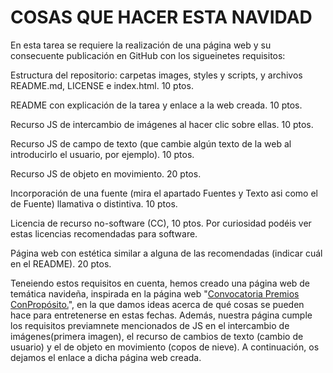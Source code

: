 <!DOCTYPE html>
<html>
<head>
  <meta charset="utf-8">
  <meta name="viewport" content="width=device-width">
</head>
</head>
<body>
  <h1> COSAS QUE HACER ESTA NAVIDAD</h1>
  <p> En esta tarea se requiere la realización de una página web y su consecuente publicación en GitHub con los sigueinetes requisitos: </p>
<p> Estructura del repositorio: carpetas images, styles y scripts, y archivos README.md, LICENSE e index.html. 10 ptos.</p>  
 <p>README con explicación de la tarea y enlace a la web creada. 10 ptos.</p>  
 <p>Recurso JS de intercambio de imágenes al hacer clic sobre ellas. 10 ptos.</p>  
 <p>Recurso JS de campo de texto (que cambie algún texto de la web al introducirlo el usuario, por ejemplo). 10 ptos. </p>  
 <p>Recurso JS de objeto en movimiento. 20 ptos. </p>  
 <p>Incorporación de una fuente (mira el apartado Fuentes y Texto asi como el de Fuente) llamativa o distintiva. 10 ptos.</p>  
 <p>Licencia de recurso no-software (CC), 10 ptos. Por curiosidad podéis ver estas licencias recomendadas para software.</p>  
 <p>Página web con estética similar a alguna de las recomendadas (indicar cuál en el README). 20 ptos.</p>  
  
   <p>Teneiendo estos requisitos en cuenta, hemos creado una página web de temática navideña, inspirada en la página web "<a href=https://www.abc.es/contentfactory/post/2019/11/06/convocatoria-premios-conproposito/>Convocatoria Premios ConPropósito.</a>", en la que damos ideas acerca de qué cosas se pueden hace para entretenerse en estas fechas. Además, nuestra página cumple los requisitos previamnete mencionados de JS en el intercambio de imágenes(primera imagen), el recurso de cambios de texto (cambio de usuario) y el de objeto en movimiento (copos de nieve). A continuación, os dejamos el enlace a dicha página web creada.</p>
  </body>
  <p> <a href=https://evagarridoramos.github.io/web.navidad/></a> </p>
 
</html>
